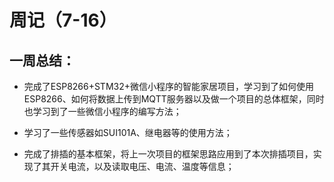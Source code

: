 # 周记（7-16）

## 一周总结：

- 完成了ESP8266+STM32+微信小程序的智能家居项目，学习到了如何使用ESP8266、如何将数据上传到MQTT服务器以及做一个项目的总体框架，同时也学习到了一些微信小程序的编写方法；

- 学习了一些传感器如SUI101A、继电器等的使用方法；

- 完成了排插的基本框架，将上一次项目的框架思路应用到了本次排插项目，实现了其开关电流，以及读取电压、电流、温度等信息；

  